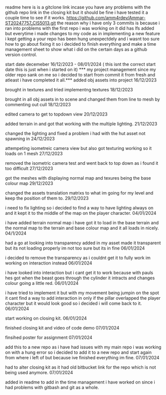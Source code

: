 readme 
here is is a gitclone link incase you have any problems with the github repo link in the closing kit but it should be fine i have tested it a couple time to see if it works.
https://github.com/amm4rdev/Ammar-ST20247757_CIS5013.git 
the reason why i have only 3 commits is because i ran into problems with the first repo i was working on it did has lfs added but everytime i made changes to my code as in implementing a new feature i kept getting a your repo has been hung unexpectdely and i wasnt too sure how to go about fixing it so i decided to finish everything and make a time management sheet to show what i did on the certain days as 
a github version control.



start date decemeber 16/12/2023 - 08/01/2024 ( this isnt the correct start date this is just when i started on it)
*** my project management since my older repo sank on me so i decided to start from commit it from fresh and atleast i have completed it all.***
added obj assets into project 16/12/2023

brought in textures and tried implementng textures 18/12/2023

brought in all obj assets in to scene and changed them from line to mesh by commenting out cull 18/12/2023

edited camera to get to topdown view 20/12/2023

added terrain in and got that working with the multiple lighting. 21/12/2023

changed the lighting and fixed a problem i had with the hut asset not spawning in 24/12/2023

attempeting isometreic camera view but also got texturing working so it loads on 1 mesh 27/12/2023

removed the isometric camera test and went back to top down as i found it too difficult 27/12/2023

got the meshes with displaying normal map and texures being the base colour map 29/12/2023

changed the assets translation matrixs to what im going for my level and keep the position of them to. 29/12/2023

i need to fix lighting so i decided to find a way to have lighting always on and it kept it to the middle of the map on the player character. 04/01/2024

 i have added terrain normal map i have got it to load in the base terrain and the normal map to the terrain and base colour map and it all loads in nicely. 04/1/2024
 
had a go at looking into transparency added in my asset made it transparent but its not loading properly im not too sure but its in fine 06/01/2024

i decided to remove the transparency as i couldnt get it to fully work im working on interaction instead 06/01/2024

i have looked into interaction but i cant get it to work because with pauls hes got when the beast goes through the cylinder it intracts and changes colour going a little red. 06/01/2024

i have tried to implement it but with my movement being jumpin on the spot it cant find a way to add interaction in only if the pillar overlapped the player character but it would look good so i decided i will come back to it. 06/01/2024

start working on closing kit. 06/01/2024

finished closing kit and video of code demo 07/01/2024

finsihed poster for assignment 07/01/2024

add this to a new repo as i have had issues with my main repo i was working on with a hung error so i decided to add it to a new repo and start again from where i left of but because ive finished everything im fine. 07/01/2024

had to alter closing kit as it had old bitbucket link for the repo which is not being used anymore. 07/01/2024

added in readme to add in the time management i have worked on since i had problems with gitbash and git as a whole.





